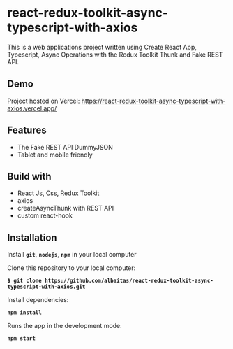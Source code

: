 # react-redux-toolkit-async-typescript-with-axios

This is a web applications project written using Create React App, Typescript, Async Operations with the Redux Toolkit Thunk and Fake REST API.

## Demo

Project hosted on Vercel: https://react-redux-toolkit-async-typescript-with-axios.vercel.app/

## Features

- The Fake REST API DummyJSON
- Tablet and mobile friendly

## Build with

- React Js, Css, Redux Toolkit
- axios
- createAsyncThunk with REST API
- custom react-hook

## Installation

Install **`git`**, **`nodejs`**, **`npm`** in your local computer

Clone this repository to your local computer:

**`$ git clone https://github.com/albaitas/react-redux-toolkit-async-typescript-with-axios.git`**

Install dependencies:

**`npm install`**

Runs the app in the development mode:

**`npm start`**
